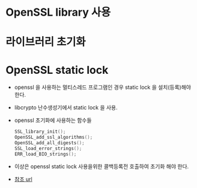 OpenSSL library 사용
====================

# 라이브러리 초기화


# OpenSSL static lock

- openssl 을 사용하는 멀티스레드 프로그램인 경우 static lock 을 설치(등록)해야 한다.
- libcrypto 난수생성기에서 static lock 을 사용.
- openssl 초기화에 사용하는 함수들

  ```cpp
  SSL_library_init();
  OpenSSL_add_ssl_algorithms();
  OpenSSL_add_all_digests();
  SSL_load_error_strings();
  ERR_load_BIO_strings();
  ```

- 이상은 openssl static lock 사용을위한 콜백등록전 호출하여 초기화 해야 한다.
- [참조 url](https://wiki.openssl.org/index.php/Library_Initialization)